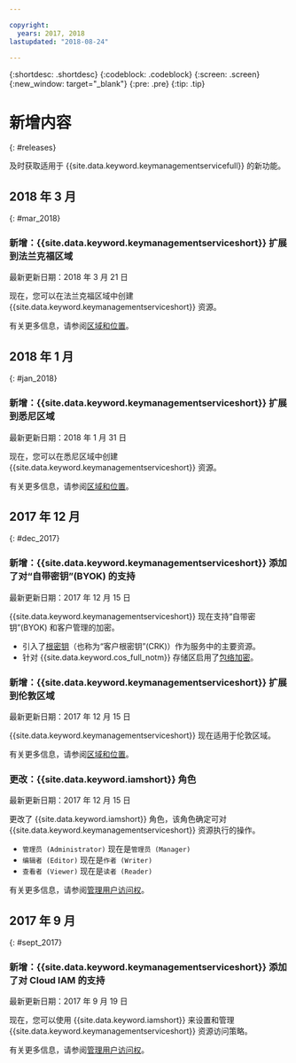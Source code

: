 ```yaml
---

copyright:
  years: 2017, 2018
lastupdated: "2018-08-24"

---
```


{:shortdesc: .shortdesc}
{:codeblock: .codeblock}
{:screen: .screen}
{:new_window: target="_blank"}
{:pre: .pre}
{:tip: .tip}

# 新增内容
{: #releases}

及时获取适用于 {{site.data.keyword.keymanagementservicefull}} 的新功能。 

## 2018 年 3 月
{: #mar_2018}

### 新增：{{site.data.keyword.keymanagementserviceshort}} 扩展到法兰克福区域
最新更新日期：2018 年 3 月 21 日

现在，您可以在法兰克福区域中创建 {{site.data.keyword.keymanagementserviceshort}} 资源。 

有关更多信息，请参阅[区域和位置](/docs/services/key-protect/regions.html)。

## 2018 年 1 月
{: #jan_2018}

### 新增：{{site.data.keyword.keymanagementserviceshort}} 扩展到悉尼区域
最新更新日期：2018 年 1 月 31 日

现在，您可以在悉尼区域中创建 {{site.data.keyword.keymanagementserviceshort}} 资源。 

有关更多信息，请参阅[区域和位置](/docs/services/key-protect/regions.html)。

## 2017 年 12 月
{: #dec_2017}

### 新增：{{site.data.keyword.keymanagementserviceshort}} 添加了对“自带密钥”(BYOK) 的支持
最新更新日期：2017 年 12 月 15 日

{{site.data.keyword.keymanagementserviceshort}} 现在支持“自带密钥”(BYOK) 和客户管理的加密。

- 引入了[根密钥](/docs/services/key-protect/concepts/envelope-encryption.html#key-types)（也称为“客户根密钥”(CRK)）作为服务中的主要资源。 
- 针对 {{site.data.keyword.cos_full_notm}} 存储区启用了[包络加密](/docs/services/key-protect/integrations/integrate-cos.html#kp-cos-how)。

### 新增：{{site.data.keyword.keymanagementserviceshort}} 扩展到伦敦区域
最新更新日期：2017 年 12 月 15 日

{{site.data.keyword.keymanagementserviceshort}} 现在适用于伦敦区域。 

有关更多信息，请参阅[区域和位置](/docs/services/key-protect/regions.html)。

### 更改：{{site.data.keyword.iamshort}} 角色
最新更新日期：2017 年 12 月 15 日

更改了 {{site.data.keyword.iamshort}} 角色，该角色确定可对 {{site.data.keyword.keymanagementserviceshort}} 资源执行的操作。

- `管理员 (Administrator)` 现在是`管理员 (Manager)`
- `编辑者 (Editor)` 现在是`作者 (Writer)`
- `查看者 (Viewer)` 现在是`读者 (Reader)`

有关更多信息，请参阅[管理用户访问权](/docs/services/key-protect/manage-access.html)。

## 2017 年 9 月
{: #sept_2017}

### 新增：{{site.data.keyword.keymanagementserviceshort}} 添加了对 Cloud IAM 的支持
最新更新日期：2017 年 9 月 19 日

现在，您可以使用 {{site.data.keyword.iamshort}} 来设置和管理 {{site.data.keyword.keymanagementserviceshort}} 资源访问策略。

有关更多信息，请参阅[管理用户访问权](/docs/services/key-protect/manage-access.html)。
